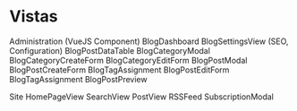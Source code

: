 # Vistas

Administration (VueJS Component)
    BlogDashboard
    BlogSettingsView (SEO, Configuration)
    BlogPostDataTable
    BlogCategoryModal
        BlogCategoryCreateForm
        BlogCategoryEditForm
    BlogPostModal
        BlogPostCreateForm
            BlogTagAssignment
        BlogPostEditForm
            BlogTagAssignment
        BlogPostPreview

Site
    HomePageView
    SearchView
    PostView
    RSSFeed
    SubscriptionModal
